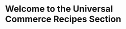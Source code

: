 # Welcome to the Universal Commerce Recipes Section 

<!-- type: row -->

<!-- type: card
title: <div style="text-align:center;width:100%;height:25%"><img src="https://raw.githubusercontent.com/Fiserv/universal-commerce/94a71289848258b488fbd8b79e4ea9605ba656e5/assets/images/contacts-svgrepo-com.svg" alt="Customer Service" title="Customer Service" style="width:auto; height:90%"></div> How to Create, Read, Update, and Delete a Customer Profile
description: 
link: ../recipes/?path=recipes/customerRegistration.md
-->

<!-- type: card
title: <div style="text-align:center;width:100%;height:25%"><img src="https://raw.githubusercontent.com/Fiserv/universal-commerce/b2ec46f041e39ffa4dd4e986a39ed12c68777b04/assets/images/shopping-cart-svgrepo-com.svg" alt="Guest Checkout" title="Guest Checkout" style="width:auto; height:90%"></div> How to Make a Guest Checkout
description: 
link: ../recipes/?path=recipes/guest_checkout.md
-->

<!-- type: card
title: <div style="text-align:center;width:100%;height:25%"><img src="https://raw.githubusercontent.com/Fiserv/universal-commerce/94a71289848258b488fbd8b79e4ea9605ba656e5/assets/images/vault-svgrepo-com.svg" alt="Vault a Credit Card" title="Vault a Credit Card" style="width:auto; height:90%"></div>  How to Vault a Credit Card or Gift Card 
description: 
link: ../recipes/?path=recipes/vault_credit_card_gift_card.md
-->
<!-- type: row-end -->

<!-- type: row -->
<!-- type: card
title: <div style="text-align:center;width:100%;height:25%"><img src="https://raw.githubusercontent.com/Fiserv/universal-commerce/94a71289848258b488fbd8b79e4ea9605ba656e5/assets/images/credit-card-svgrepo-com.svg" alt="Duplicate Transaction " title="Duplicate Transaction" style="width:auto; height:90%"></div> How to Avoid a Duplicate Transaction 
description: 
link: ../recipes/?path=recipes/duplicate_transactions.md
-->

<!-- type: card
title: <div style="text-align:center;width:100%;height:25%"><img src="https://raw.githubusercontent.com/Fiserv/universal-commerce/94a71289848258b488fbd8b79e4ea9605ba656e5/assets/images/paypal-svgrepo-com.svg" alt="Paypal or Venmo" title="Paypal or Venmo" style="width:auto; height:90%"></div> How to Make a Payment with Paypal or Venmo
description: 
link: ../recipes/?path=recipes/Paypal_Venmo_guide.md
-->

<!-- type: card
title: <div style="text-align:center;width:100%;height:25%"><img src="https://raw.githubusercontent.com/Fiserv/universal-commerce/94a71289848258b488fbd8b79e4ea9605ba656e5/assets/images/payment-method-svgrepo-com.svg" alt="Split Payment" title="Split Payment" style="width:auto; height:90%"></div>  How to Make a split Payment 
description:
link: ../recipes/?path=recipes/Split_Tender_Payment.md
-->
<!-- type: row-end -->

<!-- type: row -->
<!-- type: card
title: <div style="text-align:center;width:100%;height:25%"><img src="https://raw.githubusercontent.com/Fiserv/universal-commerce/99299089c899f788417426ac355c83d06f9b8870/assets/images/refund-svgrepo-com.svg" alt="Refunds" title="Refunds" style="width:auto; height:90%"></div> How to Issue a Refund
description: 
link: ../recipes/?path=recipes/refunds.md
-->

<!-- type: card
title: <div style="text-align:center;width:100%;height:25%"><img src="https://raw.githubusercontent.com/Fiserv/universal-commerce/373c3c0803fca20c370c7f12e29d0664f1e39d86/assets/images/payment-svgrepo-com.svg" alt="Inapp Payment" title="Inapp Payment" style="width:auto; height:90%"></div> How to Make a InApp Payment
description: 
link: ../recipes/?path=recipes/InApp_Payments.md
-->


<!-- type: card
title: <div style="text-align:center;width:100%;height:25%"><img src="https://raw.githubusercontent.com/Fiserv/universal-commerce/373c3c0803fca20c370c7f12e29d0664f1e39d86/assets/images/payment-svgrepo-com.svg" alt="Inapp Payment" title="Inapp Payment" style="width:auto; height:90%"></div> How to Use Fraud Detect
description: 
link: ../recipes/?path=recipes/fraud_detect.md
-->

<!-- type: row-end -->

